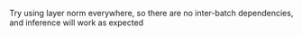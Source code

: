 Try using layer norm everywhere, so there are no inter-batch dependencies, and inference will work as expected
